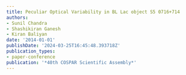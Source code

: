 ```yaml
---
title: Peculiar Optical Variability in BL Lac object S5 0716+714
authors:
- Sunil Chandra
- Shashikiran Ganesh
- Kiran Baliyan
date: '2014-01-01'
publishDate: '2024-03-25T16:45:48.393718Z'
publication_types:
- paper-conference
publication: '*40th COSPAR Scientific Assembly*'
---
```

